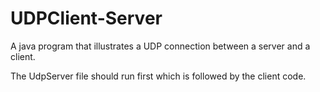 # UDPClient-Server
A java program that illustrates a UDP connection between a server and a client.

The UdpServer file should run first which is followed by the client code. 

